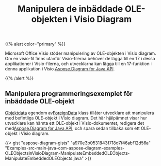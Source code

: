 ﻿---
title: Manipulera de inbäddade OLE-objekten i Visio Diagram
type: docs
weight: 10
url: /sv/java/manipulate-the-embedded-ole-objects-in-visio-diagram/
description: Den här sidan beskriver hur man manipulerar ett ole-objekt med Aspose.Diagram-biblioteket.
---
{{% alert color="primary" %}}

Microsoft Office Visio stöder manipulering av OLE-objekten i Visio diagram. Om en visio-fil finns utanför Visio-filerna behöver de lägga till en 17 i dessa applikationer i Visio-filerna, och utvecklarna kan lägga till en 17-funktion i denna applikation i Visio.[Aspose.Diagram for Java API](https://products.aspose.com/diagram/java/).

{{% /alert %}}
## **Manipulera programmeringsexemplet för inbäddade OLE-objekt**
[Objektdata](https://reference.aspose.com/diagram/java/com.aspose.diagram/foreigndata#ObjectData) egendom av[ForeignData](https://reference.aspose.com/diagram/java/com.aspose.diagram/foreigndata) klass tillåter utvecklare att manipulera med befintliga OLE-objekt i Visio diagram. Det här hjälpämnet visar hur utvecklare kan hämta ett OLE-objekt i Visio-dokumentet, redigera det med[Aspose.Diagram for Java API](https://products.aspose.com/diagram/java), och spara sedan tillbaka som ett OLE-objekt i Visio diagram.

{{< gist "aspose-diagram-gists" "a970e3b0531843f718d7f46abf12d56a" "Examples-src-main-java-com-aspose-diagram-examples-OLEObjectsinVisioDiagram-ManipulateEmbeddedOLEObjects-ManipulateEmbeddedOLEObjects.java" >}}
